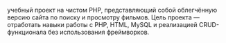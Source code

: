 учебный проект на чистом PHP, представляющий собой облегчённую версию сайта по поиску и просмотру фильмов. Цель проекта — отработать навыки работы с PHP, HTML, MySQL и реализацией CRUD-функционала без использования фреймворков.
